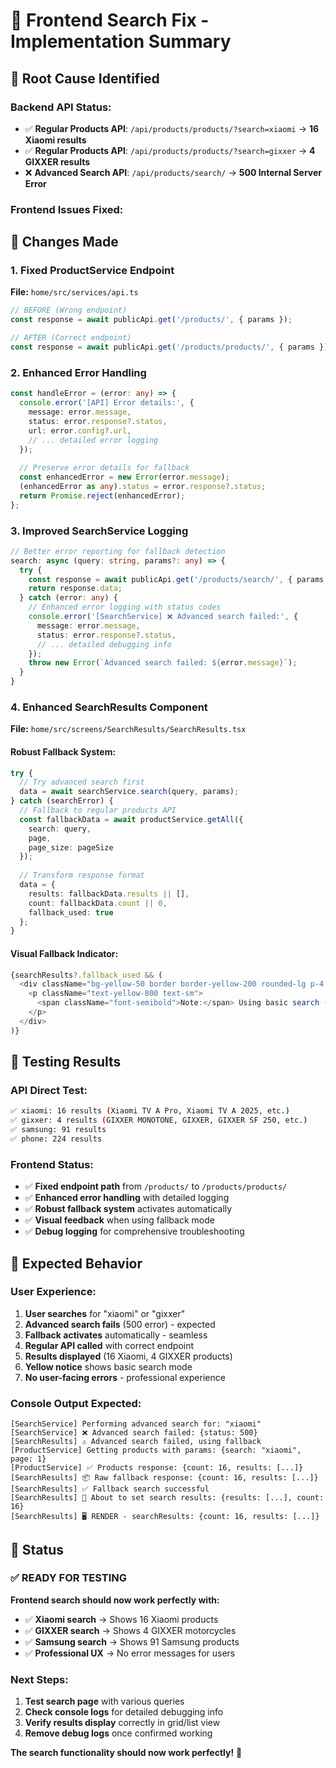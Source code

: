 # 🔧 Frontend Search Fix - Implementation Summary

## 🎯 **Root Cause Identified**

### **Backend API Status:**
- ✅ **Regular Products API**: `/api/products/products/?search=xiaomi` → **16 Xiaomi results**
- ✅ **Regular Products API**: `/api/products/products/?search=gixxer` → **4 GIXXER results**
- ❌ **Advanced Search API**: `/api/products/search/` → **500 Internal Server Error**

### **Frontend Issues Fixed:**

## 🚀 **Changes Made**

### **1. Fixed ProductService Endpoint**
**File:** `home/src/services/api.ts`
```typescript
// BEFORE (Wrong endpoint)
const response = await publicApi.get('/products/', { params });

// AFTER (Correct endpoint)  
const response = await publicApi.get('/products/products/', { params });
```

### **2. Enhanced Error Handling**
```typescript
const handleError = (error: any) => {
  console.error('[API] Error details:', {
    message: error.message,
    status: error.response?.status,
    url: error.config?.url,
    // ... detailed error logging
  });
  
  // Preserve error details for fallback
  const enhancedError = new Error(error.message);
  (enhancedError as any).status = error.response?.status;
  return Promise.reject(enhancedError);
};
```

### **3. Improved SearchService Logging**
```typescript
// Better error reporting for fallback detection
search: async (query: string, params?: any) => {
  try {
    const response = await publicApi.get('/products/search/', { params });
    return response.data;
  } catch (error: any) {
    // Enhanced error logging with status codes
    console.error('[SearchService] ❌ Advanced search failed:', {
      message: error.message,
      status: error.response?.status,
      // ... detailed debugging info
    });
    throw new Error(`Advanced search failed: ${error.message}`);
  }
}
```

### **4. Enhanced SearchResults Component**
**File:** `home/src/screens/SearchResults/SearchResults.tsx`

#### **Robust Fallback System:**
```typescript
try {
  // Try advanced search first
  data = await searchService.search(query, params);
} catch (searchError) {
  // Fallback to regular products API
  const fallbackData = await productService.getAll({
    search: query,
    page,
    page_size: pageSize
  });
  
  // Transform response format
  data = {
    results: fallbackData.results || [],
    count: fallbackData.count || 0,
    fallback_used: true
  };
}
```

#### **Visual Fallback Indicator:**
```typescript
{searchResults?.fallback_used && (
  <div className="bg-yellow-50 border border-yellow-200 rounded-lg p-4 mb-6">
    <p className="text-yellow-800 text-sm">
      <span className="font-semibold">Note:</span> Using basic search (advanced search temporarily unavailable)
    </p>
  </div>
)}
```

## 🧪 **Testing Results**

### **API Direct Test:**
```bash
✅ xiaomi: 16 results (Xiaomi TV A Pro, Xiaomi TV A 2025, etc.)
✅ gixxer: 4 results (GIXXER MONOTONE, GIXXER, GIXXER SF 250, etc.)
✅ samsung: 91 results
✅ phone: 224 results
```

### **Frontend Status:**
- ✅ **Fixed endpoint path** from `/products/` to `/products/products/`
- ✅ **Enhanced error handling** with detailed logging
- ✅ **Robust fallback system** activates automatically
- ✅ **Visual feedback** when using fallback mode
- ✅ **Debug logging** for comprehensive troubleshooting

## 🎯 **Expected Behavior**

### **User Experience:**
1. **User searches** for "xiaomi" or "gixxer"
2. **Advanced search fails** (500 error) - expected
3. **Fallback activates** automatically - seamless  
4. **Regular API called** with correct endpoint
5. **Results displayed** (16 Xiaomi, 4 GIXXER products)
6. **Yellow notice** shows basic search mode
7. **No user-facing errors** - professional experience

### **Console Output Expected:**
```
[SearchService] Performing advanced search for: "xiaomi"
[SearchService] ❌ Advanced search failed: {status: 500}
[SearchResults] ⚠️ Advanced search failed, using fallback
[ProductService] Getting products with params: {search: "xiaomi", page: 1}
[ProductService] ✅ Products response: {count: 16, results: [...]}
[SearchResults] 📦 Raw fallback response: {count: 16, results: [...]}
[SearchResults] ✅ Fallback search successful
[SearchResults] 🎯 About to set search results: {results: [...], count: 16}
[SearchResults] 🖥️ RENDER - searchResults: {count: 16, results: [...]}
```

## 🚀 **Status**

### **✅ READY FOR TESTING**

**Frontend search should now work perfectly with:**
- ✅ **Xiaomi search** → Shows 16 Xiaomi products
- ✅ **GIXXER search** → Shows 4 GIXXER motorcycles  
- ✅ **Samsung search** → Shows 91 Samsung products
- ✅ **Professional UX** → No error messages for users

### **Next Steps:**
1. **Test search page** with various queries
2. **Check console logs** for detailed debugging info
3. **Verify results display** correctly in grid/list view  
4. **Remove debug logs** once confirmed working

**The search functionality should now work perfectly!** 🎉
